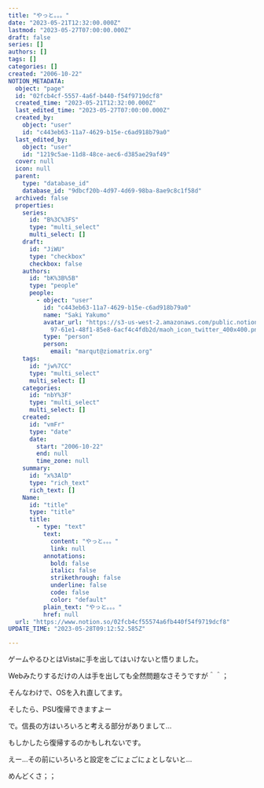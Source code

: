 ```yaml
---
title: "やっと。。。"
date: "2023-05-21T12:32:00.000Z"
lastmod: "2023-05-27T07:00:00.000Z"
draft: false
series: []
authors: []
tags: []
categories: []
created: "2006-10-22"
NOTION_METADATA:
  object: "page"
  id: "02fcb4cf-5557-4a6f-b440-f54f9719dcf8"
  created_time: "2023-05-21T12:32:00.000Z"
  last_edited_time: "2023-05-27T07:00:00.000Z"
  created_by:
    object: "user"
    id: "c443eb63-11a7-4629-b15e-c6ad918b79a0"
  last_edited_by:
    object: "user"
    id: "1219c5ae-11d8-48ce-aec6-d385ae29af49"
  cover: null
  icon: null
  parent:
    type: "database_id"
    database_id: "9dbcf20b-4d97-4d69-98ba-8ae9c8c1f58d"
  archived: false
  properties:
    series:
      id: "B%3C%3FS"
      type: "multi_select"
      multi_select: []
    draft:
      id: "JiWU"
      type: "checkbox"
      checkbox: false
    authors:
      id: "bK%3B%5B"
      type: "people"
      people:
        - object: "user"
          id: "c443eb63-11a7-4629-b15e-c6ad918b79a0"
          name: "Saki Yakumo"
          avatar_url: "https://s3-us-west-2.amazonaws.com/public.notion-static.com/3ad1c4\
            97-61e1-48f1-85e8-6acf4c4fdb2d/maoh_icon_twitter_400x400.png"
          type: "person"
          person:
            email: "marqut@ziomatrix.org"
    tags:
      id: "jw%7CC"
      type: "multi_select"
      multi_select: []
    categories:
      id: "nbY%3F"
      type: "multi_select"
      multi_select: []
    created:
      id: "vmFr"
      type: "date"
      date:
        start: "2006-10-22"
        end: null
        time_zone: null
    summary:
      id: "x%3AlD"
      type: "rich_text"
      rich_text: []
    Name:
      id: "title"
      type: "title"
      title:
        - type: "text"
          text:
            content: "やっと。。。"
            link: null
          annotations:
            bold: false
            italic: false
            strikethrough: false
            underline: false
            code: false
            color: "default"
          plain_text: "やっと。。。"
          href: null
  url: "https://www.notion.so/02fcb4cf55574a6fb440f54f9719dcf8"
UPDATE_TIME: "2023-05-28T09:12:52.585Z"

---
```

<link rel="stylesheet" href="https://cdn.jsdelivr.net/npm/katex@0.16.2/dist/katex.min.css" integrity="sha384-bYdxxUwYipFNohQlHt0bjN/LCpueqWz13HufFEV1SUatKs1cm4L6fFgCi1jT643X" crossorigin="anonymous">


ゲームやるひとはVistaに手を出してはいけないと悟りました。


Webみたりするだけの人は手を出しても全然問題なさそうですが＾＾；


そんなわけで、OSを入れ直してます。


そしたら、PSU復帰できますよー


で。信長の方はいろいろと考える部分がありまして…


もしかしたら復帰するのかもしれないです。


えー…その前にいろいろと設定をごにょごにょとしないと…


めんどくさ；；


